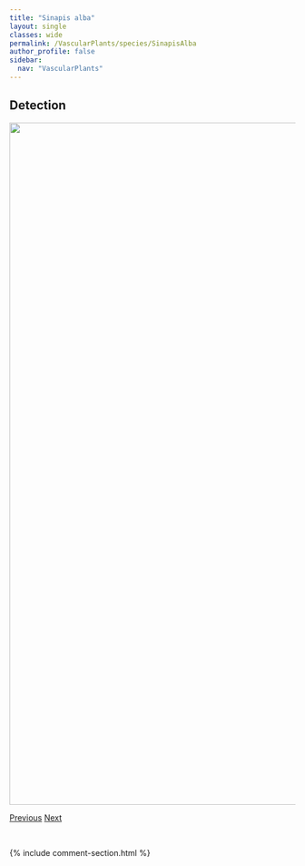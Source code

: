 ```yaml
---
title: "Sinapis alba"
layout: single
classes: wide
permalink: /VascularPlants/species/SinapisAlba
author_profile: false
sidebar:
  nav: "VascularPlants"
---
```


<h2>Detection</h2>

<a href="https://drive.google.com/uc?export=view&id=1MUls6tCd-Ewcw1wzC48dfcJXM9PO3gBe">
<img src="https://drive.google.com/uc?export=view&id=1MUls6tCd-Ewcw1wzC48dfcJXM9PO3gBe" height = "1200" width = "800">
</a>


<a href="/DevelopmentWebsite/VascularPlants/species/SileneUralensis" class="pagination--pager" title="Silene uralensis">Previous</a> <a href="/DevelopmentWebsite/VascularPlants/species/SinapisArvensis" class="pagination--pager" title="Sinapis arvensis">Next</a>

<p>&nbsp;</p>

{% include comment-section.html %}
